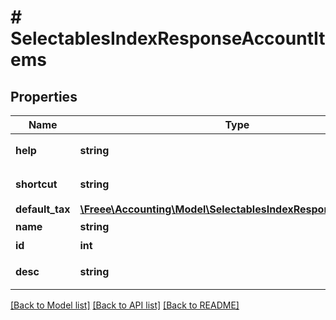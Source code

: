 # # SelectablesIndexResponseAccountItems

## Properties

Name | Type | Description | Notes
------------ | ------------- | ------------- | -------------
**help** | **string** | 勘定科目の説明（詳細） | [optional] 
**shortcut** | **string** | ショートカット | [optional] 
**default_tax** | [**\Freee\Accounting\Model\SelectablesIndexResponseDefaultTax**](SelectablesIndexResponseDefaultTax.md) |  | [optional] 
**name** | **string** | 勘定科目 | [optional] 
**id** | **int** | 勘定科目ID | 
**desc** | **string** | 勘定科目の説明 | [optional] 

[[Back to Model list]](../../README.md#documentation-for-models) [[Back to API list]](../../README.md#documentation-for-api-endpoints) [[Back to README]](../../README.md)


